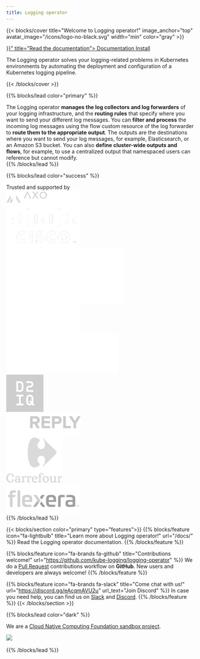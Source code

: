 ```yaml
---
title: Logging operator
---
```


{{< blocks/cover title="Welcome to Logging operator!" image_anchor="top" avatar_image="/icons/logo-no-black.svg" width="min" color="gray" >}}
<div class="mx-auto">
	<a class="btn btn-lg btn-primary mr-3 mb-4" href="{{< relref "/docs/" >}}" title="Read the documentation">
		Documentation <i class="fa-solid fa-circle-right ml-2"></i>
	</a>
	<a class="btn btn-lg btn-secondary mr-3 mb-4" href="/docs/install/" title="Install Logging operator">
		Install <i class="fa-brands fa-github ml-2 "></i>
	</a>
	<p class="lead mt-5">The Logging operator solves your logging-related problems in Kubernetes environments by automating the deployment and configuration of a Kubernetes logging pipeline.</p>
</div>
{{< /blocks/cover >}}

{{% blocks/lead color="primary" %}}
<div class="lead-text">
The Logging operator <b>manages the log collectors and log forwarders</b> of your logging infrastructure, and the <b>routing rules</b> that specify where you want to send your different log messages. You can <b>filter and process</b> the incoming log messages using the flow custom resource of the log forwarder to <b>route them to the appropriate output</b>. The outputs are the destinations where you want to send your log messages, for example, Elasticsearch, or an Amazon S3 bucket. You can also <b>define cluster-wide outputs and flows</b>, for example, to use a centralized output that namespaced users can reference but cannot modify.
</div>
{{% /blocks/lead %}}

{{% blocks/lead color="success" %}}
<div class="mb-4 h2">
  Trusted and supported by
</div>
<div class="row trustedby-row">
<div class="col trustedby-col">
  <a href="https://github.com/kube-logging/logging-operator/blob/master/ADOPTERS.md"><img src="/adopters/axoflow-logging_unleashed-grey.svg" alt="Axoflow logo" width="200px" /></a>
</div>
<div class="col trustedby-col">
  <a href="https://github.com/kube-logging/logging-operator/blob/master/ADOPTERS.md"><img src="/adopters/cisco-white-logo-png-img-11663428002bovvn8o8yf.webp" alt="Cisco logo" width="200px" /></a>
</div>
<div class="col trustedby-col">
  <a href="https://github.com/kube-logging/logging-operator/blob/master/ADOPTERS.md"><img src="/adopters/acquia-logo.webp" alt="Aquia logo" /></a>
</div>
</div>

<div class="row trustedby-row">
<div class="col trustedby-col">
  <a href="https://github.com/kube-logging/logging-operator/blob/master/ADOPTERS.md"><img src="/adopters/kubegems-logo.svg" width="200px" alt="Kubegems logo" /></a>
</div>
<div class="col trustedby-col">
  <a href="https://github.com/kube-logging/logging-operator/blob/master/ADOPTERS.md"><img src="/adopters/rancher-suse-logo-horizontal-white.svg" alt="Rancher logo" width="300px" /></a>
</div>
<div class="col trustedby-col">
  <a href="https://github.com/kube-logging/logging-operator/blob/master/ADOPTERS.md"><img src="/adopters/d2iq-logo.webp" width="100px" alt="D2IQ logo" /></a>
</div>
</div>

<div class="row trustedby-row">
<div class="col trustedby-col">
  <a href="https://github.com/kube-logging/logging-operator/blob/master/ADOPTERS.md"><img src="/adopters/glwqbsg4dwxgi85eu7eq.webp" width="200px" alt="Logos" /></a>
</div>
<div class="col trustedby-col">
  <a href="https://github.com/kube-logging/logging-operator/blob/master/ADOPTERS.md"><img src="/adopters/carrefour-logo.svg.webp" width="150px" alt="Carrefour logo" /></a>
</div>
<div class="col trustedby-col">
  <a href="https://github.com/kube-logging/logging-operator/blob/master/ADOPTERS.md"><img src="/adopters/flexera_no-tagline_rgb_full-color400x160.webp" width="200px" alt="Flexera logo" /></a>
</div>
</div>
{{% /blocks/lead %}}

{{< blocks/section color="primary" type="features">}}
{{% blocks/feature icon="fa-lightbulb" title="Learn more about Logging operator!" url="/docs/" %}}
Read the Logging operator documentation.
{{% /blocks/feature %}}

{{% blocks/feature icon="fa-brands fa-github" title="Contributions welcome!" url="https://github.com/kube-logging/logging-operator" %}}
We do a [Pull Request](https://github.com/kube-logging/logging-operator/pulls) contributions workflow on **GitHub**. New users and developers are always welcome!
{{% /blocks/feature %}}

{{% blocks/feature icon="fa-brands fa-slack" title="Come chat with us!" url="https://discord.gg/eAcqmAVU2u" url_text="Join Discord" %}}
In case you need help, you can find us on <a href="https://join.slack.com/t/emergingtechcommunity/shared_invite/zt-1rw2jl0ht-yNdyFgBFlc%7Eyzo9AnE4FbA">Slack</a> and <a href="https://discord.gg/9ACY4RDsYN">Discord</a>.
{{% /blocks/feature %}}
{{< /blocks/section >}}

{{% blocks/lead color="dark" %}}
<div class="lead-text">
<p>We are a <a href="https://www.cncf.io/projects/">Cloud Native Computing Foundation sandbox project</a>.</p>

<a href="https://www.cncf.io/" target="_blank"><img src="https://raw.githubusercontent.com/cncf/artwork/master/other/cncf/horizontal/white/cncf-white.svg" width="33%"></img></a>
</div>
{{% /blocks/lead %}}
